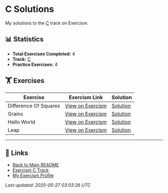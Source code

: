 # C Solutions

My solutions to the [C](https://exercism.org/tracks/c) track on Exercism.

## 📊 Statistics

- **Total Exercises Completed:** 4
- **Track:** [C](https://exercism.org/tracks/c)
- **Practice Exercises:** 4

## 🏋️ Exercises

| Exercise | Exercism Link | Solution |
|----------|---------------|----------|
| Difference Of Squares | [View on Exercism](https://exercism.org/tracks/c/exercises/difference-of-squares) | [Solution](difference-of-squares/README.md) |
| Grains | [View on Exercism](https://exercism.org/tracks/c/exercises/grains) | [Solution](grains/README.md) |
| Hello World | [View on Exercism](https://exercism.org/tracks/c/exercises/hello-world) | [Solution](hello-world/README.md) |
| Leap | [View on Exercism](https://exercism.org/tracks/c/exercises/leap) | [Solution](leap/README.md) |

---

## 🔗 Links

- [Back to Main README](../README.md)
- [Exercism C Track](https://exercism.org/tracks/c)
- [My Exercism Profile](https://exercism.org/profiles/princemuel)

*Last updated: 2025-05-27 03:03:26 UTC*
